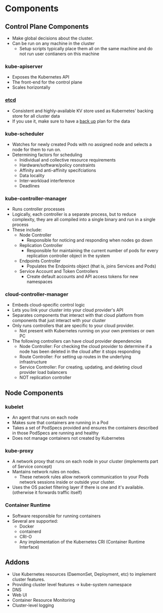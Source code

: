 # Components

## Control Plane Components

- Make global decisions about the cluster.
- Can be run on any machine in the cluster
    - Setup scripts typically place them all on the same machine and do not run user contianers on this machine

### kube-apiserver

- Exposes the Kubernetes API
- The front-end for the control plane
- Scales horizontally

### [etcd](https://etcd.io/docs/)

- Consistent and highly-available KV store used as Kubernetes' backing store for all cluster data
- If you use it, make sure to have a [back up](https://kubernetes.io/docs/tasks/administer-cluster/configure-upgrade-etcd/#backing-up-an-etcd-cluster) plan for the data

### kube-scheduler

- Watches for newly created Pods with no assigned node and selects a node for them to run on.
- Determining factors for scheduling
    - Inidividual and collective resource requirements
    - Hardware/software/policy constraints
    - Affinity and anti-affinity specifciations
    - Data locality
    - Inter-workload interference
    - Deadlines

### kube-controller-manager

- Runs controller processes
- Logically, each controller is a separate process, but to reduce complexity, they are all compiled into a single binary and run in a single process
- These include:
    - Node Controller
        - Responsible for noticing and responding when nodes go down
    - Replication Controller
        - Responsible for maintaining the current number of pods for every replication controller object in the system
    - Endpoints Controller
        - Populates the Endpoints object (that is, joins Services and Pods)
    - Service Account and Token Controllers
        - Create default accounts and API access tokens for new namespaces

### cloud-controller-manager

- Embeds cloud-specific control logic
- Lets you link your cluster into your cloud provider's API
- Separates components that interact with that cloud platform from components that just interact with your cluster
- Only runs controllers that are specific to your cloud provider.
    - Not present with Kubernetes running on your own premises or own PC
- The following controllers can have cloud provider dependencies
    - Node Controller: For checking the cloud provider to determine if a node has been deleted in the cloud after it stops responding
    - Route Controller: For setting up routes in the underlying infrastructure
    - Service Controller: For creating, updating, and deleting cloud provider load balancers
    - NOT replication controller

## Node Components


### kubelet

- An agent that runs on each node
- Makes sure that containers are running in a Pod
- Takes a set of PodSpecs provided and ensures the containers described in those PodSpecs are running and healthy
- Does not manage containers not created by Kubernetes

### kube-proxy

- A network proxy that runs on each node in your cluster (implements part of Service concept)
- Mantains network rules on nodes.
    - These network rules allow network communication to your Pods network sessions inside or outside your cluster.
- Uses the OS packet filtering layer if there is one and it's available. (otherwise it forwards traffic itself)

### Container Runtime

- Software responsible for running containers
- Several are supported:
    - Docker
    - containerd
    - CRI-O
    - Any implementation of the Kubernetes CRI (Container Runtime Interface)

## Addons

- Use Kubernetes resources (DaemonSet, Deployment, etc) to implement cluster features.
- Providing cluster level features -> kube-system namespace
- DNS
- Web UI
- Container Resource Monitoring
- Cluster-level logging
